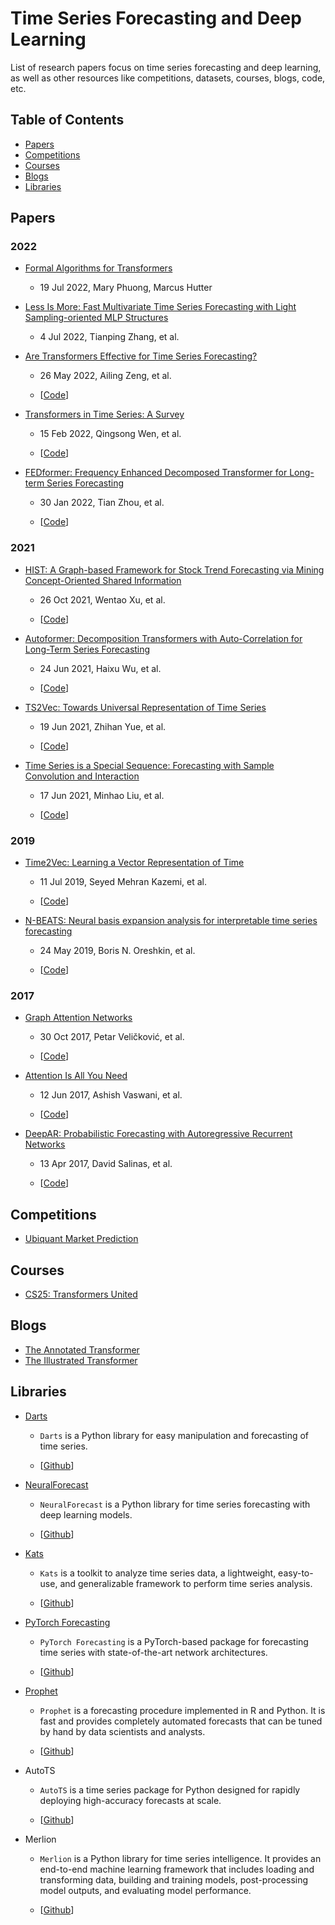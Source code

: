 # Time Series Forecasting and Deep Learning

List of research papers focus on time series forecasting and deep learning, as well as other resources like competitions, datasets, courses, blogs, code, etc.

## Table of Contents

- [Papers](#Papers)
- [Competitions](#Competitions)
- [Courses](#Courses)
- [Blogs](#Blogs)
- [Libraries](#Libraries)

## Papers

### 2022

* [Formal Algorithms for Transformers](https://arxiv.org/abs/2207.09238)
  
  * 19 Jul 2022, Mary Phuong, Marcus Hutter
- [Less Is More: Fast Multivariate Time Series Forecasting with
  Light Sampling-oriented MLP Structures](https://arxiv.org/abs/2207.01186)
  
  - 4 Jul 2022, Tianping Zhang, et al.

- [Are Transformers Effective for Time Series Forecasting?](https://arxiv.org/abs/2205.13504)
  
  - 26 May 2022, Ailing Zeng, et al.
  
  - [[Code](https://github.com/cure-lab/DLinear)]

- [Transformers in Time Series: A Survey](https://arxiv.org/abs/2202.07125)
  
  - 15 Feb 2022, Qingsong Wen, et al.
  
  - [[Code](https://github.com/qingsongedu/time-series-transformers-review)]

- [FEDformer: Frequency Enhanced Decomposed Transformer for Long-term Series Forecasting](https://arxiv.org/abs/2201.12740)
  
  - 30 Jan 2022, Tian Zhou, et al.
  
  - [[Code](https://github.com/MAZiqing/FEDformer)]

### 2021

* [HIST: A Graph-based Framework for Stock Trend Forecasting via Mining Concept-Oriented Shared Information](https://arxiv.org/abs/2110.13716)
  
  * 26 Oct 2021, Wentao Xu, et al.
  
  * [[Code](https://github.com/wentao-xu/hist)]

* [Autoformer: Decomposition Transformers with Auto-Correlation for Long-Term Series Forecasting](https://arxiv.org/abs/2106.13008)
  
  * 24 Jun 2021, Haixu Wu, et al.
  
  * [[Code](https://github.com/thuml/Autoformer)]

* [TS2Vec: Towards Universal Representation of Time Series](https://arxiv.org/abs/2106.10466)
  
  * 19 Jun 2021, Zhihan Yue, et al.
  
  * [[Code](https://github.com/yuezhihan/ts2vec)]

* [Time Series is a Special Sequence: Forecasting with Sample Convolution and Interaction](https://arxiv.org/abs/2106.09305)
  
  * 17 Jun 2021, Minhao Liu, et al. 
  
  * [[Code](https://github.com/cure-lab/SCINet)]

### 2019

* [Time2Vec: Learning a Vector Representation of Time](https://arxiv.org/abs/1907.05321)
  
  * 11 Jul 2019, Seyed Mehran Kazemi, et al.
  
  * [[Code](https://github.com/ojus1/Time2Vec-PyTorch)]

* [N-BEATS: Neural basis expansion analysis for interpretable time series forecasting](https://arxiv.org/abs/1905.10437)
  
  * 24 May 2019, Boris N. Oreshkin, et al.
  
  * [[Code](https://github.com/ElementAI/N-BEATS)]

### 2017

* [Graph Attention Networks](https://arxiv.org/abs/1710.10903)
  
  * 30 Oct 2017, Petar Veličković, et al.
  
  * [[Code](https://github.com/PetarV-/GAT)]

* [Attention Is All You Need](https://arxiv.org/abs/1706.03762)
  
  * 12 Jun 2017, Ashish Vaswani, et al.
  
  * [[Code](https://github.com/huggingface/transformers)]

* [DeepAR: Probabilistic Forecasting with Autoregressive Recurrent Networks](https://arxiv.org/abs/1704.04110)
  
  * 13 Apr 2017, David Salinas, et al.
  
  * [[Code](https://github.com/jdb78/pytorch-forecasting)]

## Competitions

- [Ubiquant Market Prediction](https://www.kaggle.com/competitions/ubiquant-market-prediction)

## Courses

- [CS25: Transformers United](https://web.stanford.edu/class/cs25/)

## Blogs

- [The Annotated Transformer](http://nlp.seas.harvard.edu/annotated-transformer/)
- [The Illustrated Transformer](https://jalammar.github.io/illustrated-transformer/)

## Libraries

* [Darts](https://unit8co.github.io/darts/)
  
  * `Darts` is a Python library for easy manipulation and forecasting of time series.
  
  * [[Github](https://github.com/unit8co/darts)]

* [NeuralForecast](https://nixtla.github.io/neuralforecast/)
  
  * `NeuralForecast` is a Python library for time series forecasting with deep learning models. 
  
  * [[Github](https://github.com/Nixtla/neuralforecast)]

* [Kats](https://facebookresearch.github.io/Kats/)
  
  * `Kats` is a toolkit to analyze time series data, a lightweight, easy-to-use, and generalizable framework to perform time series analysis.
  
  * [[Github](https://github.com/facebookresearch/kats)]

* [PyTorch Forecasting](https://pytorch-forecasting.readthedocs.io/en/stable/)
  
  * `PyTorch Forecasting` is a PyTorch-based package for forecasting time series with state-of-the-art network architectures.
  
  * [[Github](https://github.com/jdb78/pytorch-forecasting)]

* [Prophet](https://facebook.github.io/prophet/)
  
  * `Prophet` is a forecasting procedure implemented in R and Python. It is fast and provides completely automated forecasts that can be tuned by hand by data scientists and analysts.
  
  * [[Github](https://github.com/facebook/prophet)]

* AutoTS
  
  * `AutoTS` is a time series package for Python designed for rapidly deploying high-accuracy forecasts at scale.
  
  * [[Github](https://github.com/winedarksea/AutoTS)]

* Merlion
  
  * `Merlion` is a Python library for time series intelligence. It provides an end-to-end machine learning framework that includes loading and transforming data, building and training models, post-processing model outputs, and evaluating model performance.
  
  * [[Github](https://github.com/salesforce/Merlion)]

